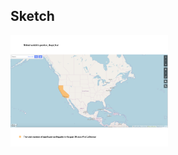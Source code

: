## Sketch

<img src="https://github.com/yujunmjiang/dvia-2019/blob/master/3.mapping-space/process/sketch-1.png" width="50%"/>
